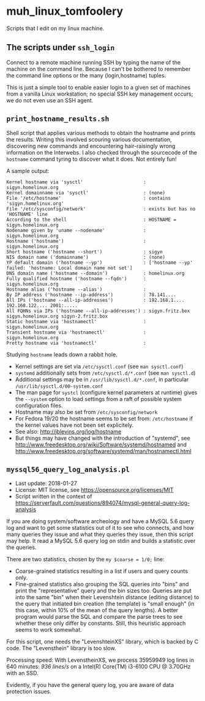 muh_linux_tomfoolery
====================

Scripts that I edit on my linux machine.

The scripts under `ssh_login`
-----------------------------

Connect to a remote machine running SSH by typing the name of the machine on the command line. Because I can't be bothered to remember the command line options or the many (login,hostname) tuples.

This is just a simple tool to enable easier login to a given set of machines from a vanilla Linux workstation; no special SSH key management occurs; we do not even use an SSH agent.

`print_hostname_results.sh`
---------------------------

Shell script that applies various methods to obtain the hostname and prints the results. Writing this involved scouring various documentation, discovering new commands and encountering hair-raisingly wrong information on the Interwebs. I also checked through the sourcecode of the `hostname` command tyring to discover what it does. Not entirely fun!

A sample output:

    Kernel hostname via 'sysctl'                      : sigyn.homelinux.org
    Kernel domainname via 'sysctl'                    : (none)
    File '/etc/hostname'                              : contains 'sigyn.homelinux.org'
    File '/etc/sysconfig/network'                     : exists but has no 'HOSTNAME' line
    According to the shell                            : HOSTNAME = sigyn.homelinux.org
    Nodename given by 'uname --nodename'              : sigyn.homelinux.org
    Hostname ('hostname')                             : sigyn.homelinux.org
    Short hostname ('hostname --short')               : sigyn
    NIS domain name ('domainname')                    : (none)
    YP default domain ('hostname --yp')               : ['hostname --yp' failed: 'hostname: Local domain name not set']
    DNS domain name ('hostname --domain')             : homelinux.org
    Fully qualified hostname ('hostname --fqdn')      : sigyn.homelinux.org
    Hostname alias ('hostname --alias')               : 
    By IP address ('hostname --ip-address')           : 78.141....
    All IPs ('hostname --all-ip-addresses')           : 192.168.1.... 192.168.122.... 2001:..... 
    All FQHNs via IPs ('hostname --all-ip-addresses') : sigyn.fritz.box sigyn.homelinux.org sigyn-2.fritz.box 
    Static hostname via 'hostnamectl'                 : sigyn.homelinux.org
    Transient hostname via 'hostnamectl'              : sigyn.homelinux.org
    Pretty hostname via 'hostnamectl'                 : 

Studying `hostname` leads down a rabbit hole. 

* Kernel settings are set via `/etc/sysctl.conf` (see `man sysctl.conf`)
* `systemd` additionally sets from `/etc/sysctl.d/*.conf` (see `man sysctl.d`)
* Additional settings may be in `/usr/lib/sysctl.d/*.conf`, in particular `/usr/lib/sysctl.d/00-system.conf`
* The man page for `systcl` (configure kernel parameters at runtime) gives the `--system` option to load settings from a raft of possible system configuration files.
* Hostname may also be set from `/etc/sysconfig/network`
* For Fedora 19/20 the hostname seems to be set from: `/etc/hostname` if the kernel values have not been set explicitely.
* See also: http://jblevins.org/log/hostname
* But things may have changed with the introduction of "systemd", see http://www.freedesktop.org/wiki/Software/systemd/hostnamed and http://www.freedesktop.org/software/systemd/man/hostnamectl.html

`myssql56_query_log_analysis.pl`
--------------------------------

* Last update: 2018-01-27
* License: MIT license, see https://opensource.org/licenses/MIT
* Script written in the context of https://serverfault.com/questions/894074/mysql-general-query-log-analysis

If you are doing system/software archeology and have a MySQL 5.6 query log and want to get some statistics out of it to see who connects, and how many queries they issue and what they queries they issue, then this script may help. It read a MySQL 5.6 query log on stdin and builds a statistic over the queries. 

There are two statistics, chosen by the `my $coarse = 1/0;` line:

* Coarse-grained statistics resulting in a list if users and query counts only.
* Fine-grained statistics also grouping the SQL queries into "bins" and print the "representative" query and the bin sizes too. Queries are put into the same "bin" when their Levenshtein distance (editing distance) to the query that initiated bin creation (the template) is "small enough" (in this case, within 10% of the mean of the query lengths). A better program would parse the SQL and compare the parse trees to see whether these only differ by constants. Still, this heuristic approach seems to work somewhat. 

For this script, one needs the "LevenshteinXS" library, which is backed by C code. The "Levensthein" library is too slow.
 
Processing speed: With LevenstheinXS, we process 35959949 log lines in 640 minutes: *936 lines/s* on a Intel(R) Core(TM) i3-6100 CPU @ 3.70GHz with an SSD.

Evidently, if you have the general query log, you are aware of data protection issues.
